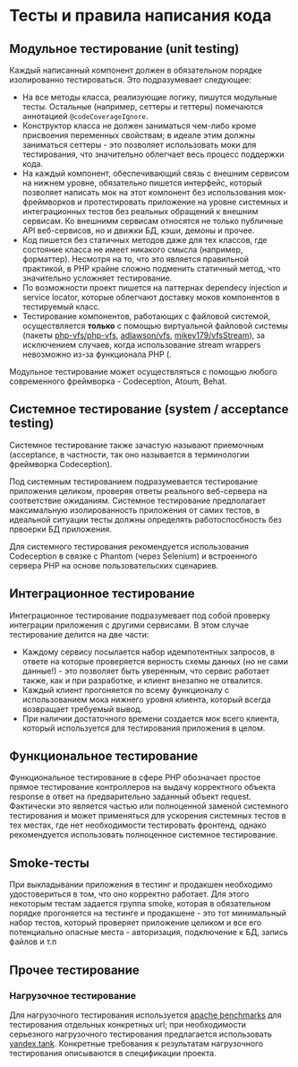 # Тесты и правила написания кода

## Модульное тестирование (unit testing)

Каждый написанный компонент должен в обязательном порядке изолированно
тестироваться. Это подразумевает следующее:

* На все методы класса, реализующие логику, пишутся модульные тесты.
Остальные (например, сеттеры и геттеры) помечаются аннотацией
`@codeCoverageIgnore`.
* Конструктор класса не должен заниматься чем-либо кроме присвоения
переменных свойствам; в идеале этим должны заниматься сеттеры - это
позволяет использовать моки для тестирования, что значительно облегчает
весь процесс поддержки кода.
* На каждый компонент, обеспечивающий связь с внешним сервисом на нижнем
уровне, обязательно пишется интерфейс, который позволяет написать мок на
этот компонент без использования мок-фреймворков и протестировать
приложение на уровне системных и интеграционных тестов без реальных
обращений к внешним сервисам. Ко внешнимм сервисам относятся не только
публичные API веб-сервисов, но и движки БД, кэши, демоны и прочее.
* Код пишется без статичных методов даже для тех классов, где состояние
класса не имеет никакого смысла (например, форматтер). Несмотря на то,
что это является правильной практикой, в PHP крайне сложно подменить
статичный метод, что значительно усложняет тестирование.
* По возможности проект пишется на паттернах dependecy injection и
service locator, которые облегчают доставку моков компонентов в
тестируемый класс.
* Тестирование компонентов, работающих с файловой системой,
осуществляется **только** с помощью виртуальной файловой системы (пакеты
[php-vfs/php-vfs][php-vfs], [adlawson/vfs][adlawson-vfs],
[mikey179/vfsStream][mikey179-vfsStream]), за исключением случаев, когда
использование stream wrappers невозможно из-за функционала PHP (.

Модульное тестирование может осуществляться с помощью любого
современного фреймворка - Codeception, Atoum, Behat.

## Системное тестирование (system / acceptance testing)

Системное тестирование также зачастую называют приемочным (acceptance,
в частности, так оно называется в терминологии фреймворка Codeception).

Под системным тестированием подразумевается тестирование приложения
целиком, проверяя ответы реального веб-сервера на соответствие
ожиданиям. Системное тестирование предполагает максимальную
изолированность приложения от самих тестов, в идеальной ситуации тесты
должны определять работоспосбность без првоерки БД приложения.

Для системного тестирования рекомендуется использования Codeception в
связке с Phantom (через Selenium) и встроенного сервера PHP на основе
пользовательских сценариев.

## Интеграционное тестирование

Интеграционное тестирование подразумевает под собой проверку интеграции
приложения с другими сервисами. В этом случае тестирование делится на
две части:

* Каждому сервису посылается набор идемпотентных запросов, в ответе на
которые проверяется верность схемы данных (но не сами данные!) - это
позволяет быть уверенным, что сервис работает также, как и при
разработке, и клиент внезапно не отвалится.
* Каждый клиент прогоняется по всему функционалу с использованием мока
нижнего уровня клиента, который всегда возвращает требуемый вывод.
* При наличии достаточного времени создается мок всего клиента, который
используется для тестирования приложения в целом.

## Функциональное тестирование

Функциональное тестирование в сфере PHP обозначает простое прямое
тестирование контроллеров на выдачу корректного объекта response в ответ
на предварительно заданный объект request. Фактически это является
частью или полноценной заменой системного тестирования и может
применяться для ускорения системных тестов в тех местах, где нет
необходимости тестировать фронтенд, однако рекомендуется использовать
полноценное системное тестирование.

## Smoke-тесты

При выкладывании приложения в тестинг и продакшен необходимо
удостовериться в том, что оно корректно работает. Для этого некоторым
тестам задается группа smoke, которая в обязательном порядке прогоняется
на тестинге и продакшене - это тот минимальный набор тестов, который
проверяет приложение целиком и все его потенциально опасные места -
авторизация, подключение к БД, запись файлов и т.п

## Прочее тестирование

### Нагрузочное тестирование

Для нагрузочного тестирования используется [apache benchmarks][ab] для
тестирования отдельных конкретных url; при необходимости серьезного
нагрузочного тестирования предлагается использовать [yandex.tank][].
Конкретные требования к результатам нагрузочного тестирования
описываются в спецификации проекта.

  [mikey179-vfsStream]: https://packagist.org/packages/mikey179/vfsStream
  [adlawson-vfs]: https://packagist.org/packages/adlawson/vfs
  [php-vfs]: https://packagist.org/packages/php-vfs/php-vfs
  [yandex.tank]: https://tech.yandex.ru/tank/
  [ab]: http://httpd.apache.org/docs/2.2/programs/ab.html
